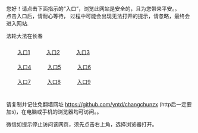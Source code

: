 您好！请点击下面指示的“入口”，浏览此网站是安全的，且为您带来平安。。 <br/>
点击入口后，请耐心等待， 过程中可能会出现无法打开的提示，请忽略，最终会进入网站. </br>

法轮大法在长春<br/>
<div style="padding:10px"><a style="margin:20px" target="_blank" href="https://d36245x7zb6c2h.cloudfront.net/2Qpsp?xugfsn" id="ccLink1" rel="nofollow">入口1</a> <a target="_blank" style="margin:20px" href="https://d1nebhxw4bk0qy.cloudfront.net/2Qpsp?xqrrts" id="ccLink2" rel="nofollow">入口2</a> <a style="margin:20px" target="_blank" href="https://dxmcihlk24n4q.cloudfront.net/2Qpsp?lmyek" id="ccLink3" rel="nofollow">入口3</a></div>

<div style="padding:10px" ><a style="margin:20px" target="_blank" href="https://d36245x7zb6c2h.cloudfront.net/2Qpsp?xugfsn" id="ccLink4" rel="nofollow">入口4</a> <a style="margin:20px" href="https://d1nebhxw4bk0qy.cloudfront.net/2Qpsp?xqrrts" target="_blank" id="ccLink5" rel="nofollow">入口5</a> <a style="margin:20px" href="https://dxmcihlk24n4q.cloudfront.net/2Qpsp?lmyek" target="_blank" id="ccLink6" rel="nofollow">入口6</a></div>

<div style="padding:10px"><a style="margin:20px" target="_blank" href="https://d36245x7zb6c2h.cloudfront.net/2Qpsp?xugfsn" id="ccLink7" rel="nofollow">入口7</a> <a style="margin:20px" href="https://d1nebhxw4bk0qy.cloudfront.net/2Qpsp?xqrrts" target="_blank" id="ccLink8" rel="nofollow">入口8</a> <a style="margin:20px" target="_blank" href="https://dxmcihlk24n4q.cloudfront.net/2Qpsp?lmyek" id="ccLink9" rel="nofollow">入口9</a></div>

<br/>



请复制并记住免翻墙网址 https://github.com/yntd/changchunzx (http后一定要加s)，在电脑或手机的浏览器均可访问。。<br/>

微信如提示停止访问该网页，须先点击右上角，选择浏览器打开。
